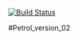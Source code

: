 [![Build Status](https://travis-ci.org/elzvz/petrol_02.svg?branch=master)](https://travis-ci.org/elzvz/petrol_02.svg?branch=master)

#Petrol_version_02
